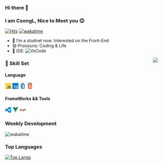 ### Hi there 👋 
### I am CsongL, Nice to Meet you 😊

[![Hits](https://hits.seeyoufarm.com/api/count/incr/badge.svg?url=https%3A%2F%2Fgithub.com%2FCsongL%2FCsongL&count_bg=%2314AAE5&title_bg=%23352F2F&icon=github.svg&icon_color=%23E7E7E7&title=Views&edge_flat=false)](https://hits.seeyoufarm.com)
[![wakatime](https://wakatime.com/badge/user/e1549a1e-327a-4b44-9b63-c6b29755057a.svg)](https://wakatime.com/@e1549a1e-327a-4b44-9b63-c6b29755057a)

- 🔭 I’m a studnet now. Interested on the Front-End
- 😄 Pronouns: Coding & Life
- 🔨 IDE: ![VsCode](http://img.shields.io/badge/-VS%20Code-007ACC?style=flat-square&logo=Visual%20Studio%20Code&logoColor=#007ACC)

<img align="right" src="https://github-readme-stats.vercel.app/api?username=CsongL&show_icons=true&bg_color=30,e96443,904e95&title_color=fff&text_color=fff&icon_color=fff">

### 🚀 Skill Set
#### Language
<code><img height="20" src="https://raw.githubusercontent.com/github/explore/80688e429a7d4ef2fca1e82350fe8e3517d3494d/topics/javascript/javascript.png" alt="javascript" /></code>
<code><img height="20" src="https://raw.githubusercontent.com/github/explore/80688e429a7d4ef2fca1e82350fe8e3517d3494d/topics/typescript/typescript.png" alt="typescript" /></code>
<code><img height="20" src="https://raw.githubusercontent.com/github/explore/80688e429a7d4ef2fca1e82350fe8e3517d3494d/topics/css/css.png" alt="css" /></code>
<code><img height="20" src="https://raw.githubusercontent.com/github/explore/80688e429a7d4ef2fca1e82350fe8e3517d3494d/topics/html/html.png" alt="html" /></code>

#### FrameWorks && Tools
<code><img height="20" src="https://raw.githubusercontent.com/github/explore/80688e429a7d4ef2fca1e82350fe8e3517d3494d/topics/visual-studio-code/visual-studio-code.png" alt="visual-studio-code" /></code>
<code><img height="20" src="https://raw.githubusercontent.com/github/explore/80688e429a7d4ef2fca1e82350fe8e3517d3494d/topics/vue/vue.png" alt="vue" /></code>
<code><img height="20" src="https://raw.githubusercontent.com/github/explore/80688e429a7d4ef2fca1e82350fe8e3517d3494d/topics/git/git.png" alt="git" /></code>

### Weekly Development
<img src="https://github-readme-stats.vercel.app/api/wakatime?username=HaHapei&layout=compact" alt="wakatime">

### Top Languages
[![Top Langs](https://github-readme-stats.vercel.app/api/top-langs/?username=CsongL&layout=compact)](https://github.com/CsongL/CsongL)


<!--
**CsongL/CsongL** is a ✨ _special_ ✨ repository because its `README.md` (this file) appears on your GitHub profile.

Here are some ideas to get you started:

- 🔭 I’m currently working on ...
- 🌱 I’m currently learning ...
- 👯 I’m looking to collaborate on ...
- 🤔 I’m looking for help with ...
- 💬 Ask me about ...
- 📫 How to reach me: ...
- 😄 Pronouns: ...
- ⚡ Fun fact: ...
-->
